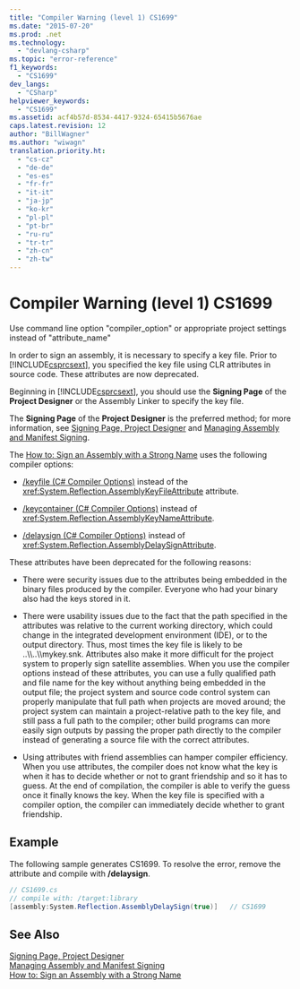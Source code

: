 ```yaml
---
title: "Compiler Warning (level 1) CS1699"
ms.date: "2015-07-20"
ms.prod: .net
ms.technology: 
  - "devlang-csharp"
ms.topic: "error-reference"
f1_keywords: 
  - "CS1699"
dev_langs: 
  - "CSharp"
helpviewer_keywords: 
  - "CS1699"
ms.assetid: acf4b57d-8534-4417-9324-65415b5676ae
caps.latest.revision: 12
author: "BillWagner"
ms.author: "wiwagn"
translation.priority.ht: 
  - "cs-cz"
  - "de-de"
  - "es-es"
  - "fr-fr"
  - "it-it"
  - "ja-jp"
  - "ko-kr"
  - "pl-pl"
  - "pt-br"
  - "ru-ru"
  - "tr-tr"
  - "zh-cn"
  - "zh-tw"
---
```

# Compiler Warning (level 1) CS1699
Use command line option "compiler_option" or appropriate project settings instead of "attribute_name"  
  
 In order to sign an assembly, it is necessary to specify a key file. Prior to [!INCLUDE[csprcsext](~/includes/csprcsext-md.md)], you specified the key file using CLR attributes in source code. These attributes are now deprecated.  
  
 Beginning in [!INCLUDE[csprcsext](~/includes/csprcsext-md.md)], you should use the **Signing Page** of the **Project Designer** or the Assembly Linker to specify the key file.  
  
 The **Signing Page** of the **Project Designer** is the preferred method; for more information, see [Signing Page, Project Designer](/visualstudio/ide/reference/signing-page-project-designer) and [Managing Assembly and Manifest Signing](/visualstudio/ide/managing-assembly-and-manifest-signing).  
  
 The [How to: Sign an Assembly with a Strong Name](../../../framework/app-domains/how-to-sign-an-assembly-with-a-strong-name.md) uses the following compiler options:  
  
-   [/keyfile (C# Compiler Options)](../../../csharp/language-reference/compiler-options/keyfile-compiler-option.md) instead of the <xref:System.Reflection.AssemblyKeyFileAttribute> attribute.  
  
-   [/keycontainer (C# Compiler Options)](../../../csharp/language-reference/compiler-options/keycontainer-compiler-option.md) instead of <xref:System.Reflection.AssemblyKeyNameAttribute>.  
  
-   [/delaysign (C# Compiler Options)](../../../csharp/language-reference/compiler-options/delaysign-compiler-option.md) instead of <xref:System.Reflection.AssemblyDelaySignAttribute>.  
  
 These attributes have been deprecated for the following reasons:  
  
-   There were security issues due to the attributes being embedded in the binary files produced by the compiler. Everyone who had your binary also had the keys stored in it.  
  
-   There were usability issues due to the fact that the path specified in the attributes was relative to the current working directory, which could change in the integrated development environment (IDE), or to the output directory. Thus, most times the key file is likely to be ..\\\\..\\\mykey.snk. Attributes also make it more difficult for the project system to properly sign satellite assemblies. When you use the compiler options instead of these attributes, you can use a fully qualified path and file name for the key without anything being embedded in the output file; the project system and source code control system can properly manipulate that full path when projects are moved around; the project system can maintain a project-relative path to the key file, and still pass a full path to the compiler; other build programs can more easily sign outputs by passing the proper path directly to the compiler instead of generating a source file with the correct attributes.  
  
-   Using attributes with friend assemblies can hamper compiler efficiency. When you use attributes, the compiler does not know what the key is when it has to decide whether or not to grant friendship and so it has to guess. At the end of compilation, the compiler is able to verify the guess once it finally knows the key. When the key file is specified with a compiler option, the compiler can immediately decide whether to grant friendship.  
  
## Example  
 The following sample generates CS1699. To resolve the error, remove the attribute and compile with **/delaysign**.  
  
```csharp  
// CS1699.cs  
// compile with: /target:library  
[assembly:System.Reflection.AssemblyDelaySign(true)]   // CS1699  
```  
  
## See Also  
 [Signing Page, Project Designer](/visualstudio/ide/reference/signing-page-project-designer)   
 [Managing Assembly and Manifest Signing](/visualstudio/ide/managing-assembly-and-manifest-signing)   
 [How to: Sign an Assembly with a Strong Name](../../../framework/app-domains/how-to-sign-an-assembly-with-a-strong-name.md)
